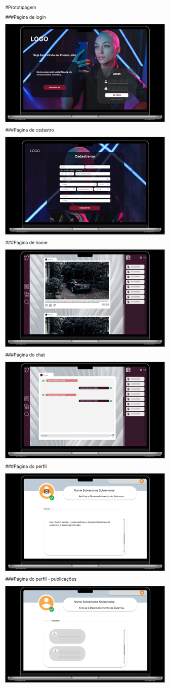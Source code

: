 #Prototipagem

###Página de login

![image](login.PNG)

###Página de cadastro

![image](cadastro.PNG)

###Página de home

![image](home.PNG)

###Página do chat

![image](chat.PNG)

###Página do perfil

![image](perfil.PNG)

###Página do perfil - publicações

![image](perfil-publicacoes.PNG)